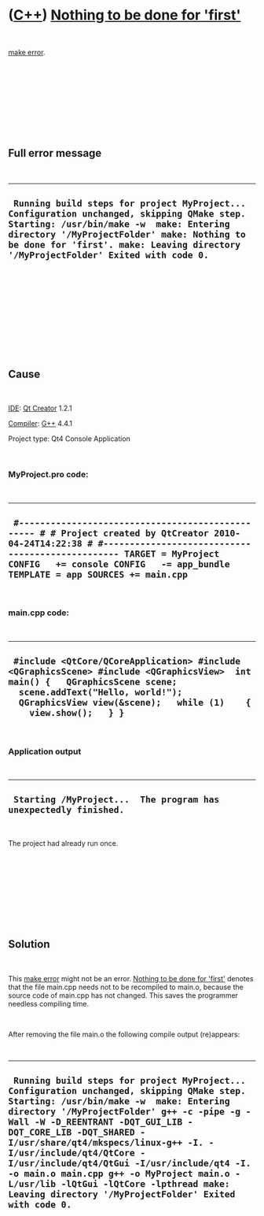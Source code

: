 



 

 

 

 

 

([C++](Cpp.htm)) [Nothing to be done for 'first'](CppMakeErrorNothingToBeDoneForFirst.htm)
==========================================================================================

 

[make error](CppMakeError.htm).

 

 

 

 

 

Full error message
------------------

 

  ----------------------------------------------------------------------------------------------------------------------------------------------------------------------------------------------------------------------------------------------------------------------------
  ` Running build steps for project MyProject... Configuration unchanged, skipping QMake step. Starting: /usr/bin/make -w  make: Entering directory '/MyProjectFolder' make: Nothing to be done for 'first'. make: Leaving directory '/MyProjectFolder' Exited with code 0.`
  ----------------------------------------------------------------------------------------------------------------------------------------------------------------------------------------------------------------------------------------------------------------------------

 

 

 

 

 

 

Cause
-----

 

[IDE](CppIde.htm): [Qt Creator](CppQt.htm) 1.2.1

[Compiler](CppCompiler.htm): [G++](CppGpp.htm) 4.4.1

Project type: Qt4 Console Application

 

### MyProject.pro code:

 

  ------------------------------------------------------------------------------------------------------------------------------------------------------------------------------------------------------------------------------------------------------------------
  ` #------------------------------------------------- # # Project created by QtCreator 2010-04-24T14:22:38 # #------------------------------------------------- TARGET = MyProject CONFIG   += console CONFIG   -= app_bundle TEMPLATE = app SOURCES += main.cpp`
  ------------------------------------------------------------------------------------------------------------------------------------------------------------------------------------------------------------------------------------------------------------------

 

### main.cpp code:

 

  -----------------------------------------------------------------------------------------------------------------------------------------------------------------------------------------------------------------------------------------
  ` #include <QtCore/QCoreApplication> #include <QGraphicsScene> #include <QGraphicsView>  int main() {   QGraphicsScene scene;   scene.addText("Hello, world!");    QGraphicsView view(&scene);   while (1)    {     view.show();   } }`
  -----------------------------------------------------------------------------------------------------------------------------------------------------------------------------------------------------------------------------------------

 

### Application output

 

  -------------------------------------------------------------------
  ` Starting /MyProject...  The program has unexpectedly finished.`
  -------------------------------------------------------------------

 

The project had already run once.

 

 

 

 

 

Solution
--------

 

This [make error](CppMakeError.htm) might not be an error. [Nothing to
be done for 'first'](CppMakeErrorNothingToBeDoneForFirst.htm) denotes
that the file main.cpp needs not to be recompiled to main.o, because the
source code of main.cpp has not changed. This saves the programmer
needless compiling time.

 

After removing the file main.o the following compile output (re)appears:

 

  ---------------------------------------------------------------------------------------------------------------------------------------------------------------------------------------------------------------------------------------------------------------------------------------------------------------------------------------------------------------------------------------------------------------------------------------------------------------------------------------------------------------------
  ` Running build steps for project MyProject... Configuration unchanged, skipping QMake step. Starting: /usr/bin/make -w  make: Entering directory '/MyProjectFolder' g++ -c -pipe -g -Wall -W -D_REENTRANT -DQT_GUI_LIB -DQT_CORE_LIB -DQT_SHARED -I/usr/share/qt4/mkspecs/linux-g++ -I. -I/usr/include/qt4/QtCore -I/usr/include/qt4/QtGui -I/usr/include/qt4 -I. -o main.o main.cpp g++ -o MyProject main.o -L/usr/lib -lQtGui -lQtCore -lpthread make: Leaving directory '/MyProjectFolder' Exited with code 0.`
  ---------------------------------------------------------------------------------------------------------------------------------------------------------------------------------------------------------------------------------------------------------------------------------------------------------------------------------------------------------------------------------------------------------------------------------------------------------------------------------------------------------------------

 

 

 

 

 





 



